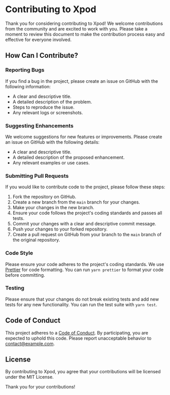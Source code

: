 # Contributing to Xpod

Thank you for considering contributing to Xpod! We welcome contributions from the community and are excited to work with you. Please take a moment to review this document to make the contribution process easy and effective for everyone involved.

## How Can I Contribute?

### Reporting Bugs

If you find a bug in the project, please create an issue on GitHub with the following information:

- A clear and descriptive title.
- A detailed description of the problem.
- Steps to reproduce the issue.
- Any relevant logs or screenshots.

### Suggesting Enhancements

We welcome suggestions for new features or improvements. Please create an issue on GitHub with the following details:

- A clear and descriptive title.
- A detailed description of the proposed enhancement.
- Any relevant examples or use cases.

### Submitting Pull Requests

If you would like to contribute code to the project, please follow these steps:

1. Fork the repository on GitHub.
2. Create a new branch from the `main` branch for your changes.
3. Make your changes in the new branch.
4. Ensure your code follows the project's coding standards and passes all tests.
5. Commit your changes with a clear and descriptive commit message.
6. Push your changes to your forked repository.
7. Create a pull request on GitHub from your branch to the `main` branch of the original repository.

### Code Style

Please ensure your code adheres to the project's coding standards. We use [Prettier](https://prettier.io/) for code formatting. You can run `yarn prettier` to format your code before committing.

### Testing

Please ensure that your changes do not break existing tests and add new tests for any new functionality. You can run the test suite with `yarn test`.

## Code of Conduct

This project adheres to a [Code of Conduct](CODE_OF_CONDUCT.md). By participating, you are expected to uphold this code. Please report unacceptable behavior to [contact@example.com](mailto:contact@example.com).

## License

By contributing to Xpod, you agree that your contributions will be licensed under the MIT License.

Thank you for your contributions! 